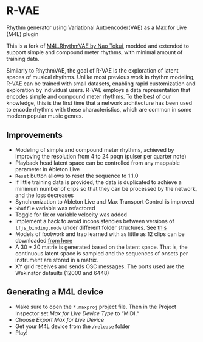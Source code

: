 # R-VAE

Rhythm generator using Variational Autoencoder(VAE) as a Max for Live (M4L) plugin

This is a fork of [M4L.RhythmVAE by Nao Tokui](https://github.com/naotokui/RhythmVAE_M4L), modded and extended to support simple and compound meter rhythms, with minimal amount of training data.

Similarly to RhythmVAE, the goal of R-VAE is the exploration of latent spaces of musical rhythms. Unlike most previous work in rhythm modeling, R-VAE can be trained with small datasets, enabling rapid customization and exploration by individual users. R-VAE employs a data representation that encodes simple and compound meter rhythms. To the best of our knowledge, this is the first time that a network architecture has been used to encode rhythms with these characteristics, which are common in some modern popular music genres.

## Improvements

- Modeling of simple and compound meter rhythms, achieved by improving the resolution from 4 to 24 ppqn (pulser per quarter note)
- Playback head latent space can be controlled from any mappable parameter in Ableton Live
- `Reset` button allows to reset the sequence to 1.1.0
- If little training data is provided, the data is duplicated to achieve a minimum number of clips so that they can be processed by the network, and the loss decreases
- Synchronization to Ableton Live and Max Transport Control is improved
- `Shuffle` variable was refactored
- Toggle for fix or variable velocity was added
- Implement a hack to avoid inconsistencies between versions of `tfjs_binding.node` under different folder structures. See [this](https://github.com/vigliensoni/R-VAE/issues/2)
- Models of footwork and trap learned with as little as 12 clips can be downloaded [from here](https://github.com/vigliensoni/R-VAE-JS/tree/master/dist/data)
- A 30 * 30 matrix is generated based on the latent space. That is, the continuous latent space is sampled and the sequences of onsets per instrument are stored in a matrix.
- XY grid receives and sends OSC messages. The ports used are the Wekinator defaults (12000 and 6448)



## Generating a M4L device

- Make sure to open the `*.maxproj` project file. Then in the Project Inspector set *Max for Live Device Type* to “MIDI.“
- Choose *Export Max for Live Device*
- Get your M4L device from the `/release` folder
- Play!
